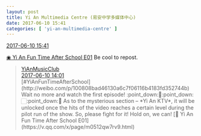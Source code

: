 ```yaml
---
layout: post
title: Yi An Multimedia Centre (易安中学多媒体中心)
date: 2017-06-10 15:41
categories: [ 'yi-an-multimedia-centre' ]
---
```


<div class="weibo-info">
  <a href="http://weibo.com/6196825252/F7bhavMSh">2017-06-10 15:41</a>
</div>

[◉ Yi An Fun Time After School E01](https://v.qq.com/x/page/m0512qw7rv9.html) Be cool to repost.

<!-- more -->

> <div class="weibo-post-name">
>   <a href="http://weibo.com/u/6094546964">YiAnMusicClub</a>
> </div>
> <div class="weibo-info">
>   <a href="http://weibo.com/6094546964/F7aCwAvko">2017-06-10 14:01</a>
> </div>
> [#YiAnFunTimeAfterSchool](http://weibo.com/p/100808bad46130a6c7f06116b4183fd352744b) Wait no more and watch the first episode! :point_down:🏻:point_down:🏻:point_down:🏻 As to the mysterious section – *Yi An KTV*, it will be unlocked once the hits of the video reaches a certain level during the pilot run of the show. So, please fight for it! Hold on, we can! [◉ Yi An Fun Time After School E01](https://v.qq.com/x/page/m0512qw7rv9.html)
